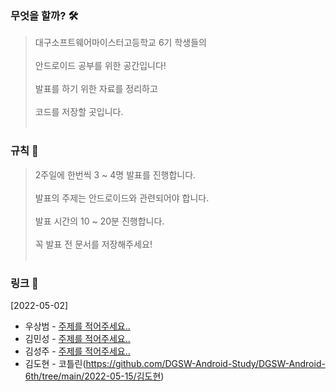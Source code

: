 ### 무엇을 할까? 🛠
> 대구소프트웨어마이스터고등학교 6기 학생들의 </br></br>
안드로이드 공부를 위한 공간입니다!</br></br>
발표를 하기 위한 자료를 정리하고</br></br>
코드를 저장할 곳입니다.</br></br>

### 규칙 👊
> 2주일에 한번씩 3 ~ 4명 발표를 진행합니다. </br></br>
발표의 주제는 안드로이드와 관련되어야 합니다. </br></br>
발표 시간의 10 ~ 20분 진행합니다. </br></br>
꼭 발표 전 문서를 저장해주세요! </br></br>

### 링크 📱
[2022-05-02]
- 우상범 - [주제를 적어주세요..](https://github.com/DGSW-Android-Study/DGSW-Android-6th/tree/main/2022-05-15/우상범)
- 김민성 - [주제를 적어주세요..](https://github.com/DGSW-Android-Study/DGSW-Android-6th/tree/main/2022-05-15/김민성)
- 김성주 - [주제를 적어주세요..](https://github.com/DGSW-Android-Study/DGSW-Android-6th/tree/main/2022-05-15/김성주)
- 김도현 - 코틀린(https://github.com/DGSW-Android-Study/DGSW-Android-6th/tree/main/2022-05-15/김도현)

